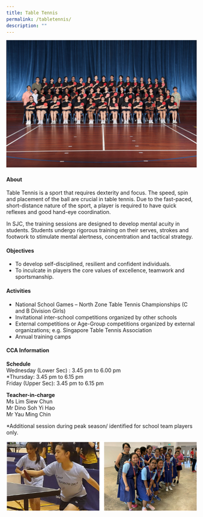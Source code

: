 ```yaml
---
title: Table Tennis
permalink: /tabletennis/
description: ""
---
```

![](/images/CCA/2023/table%20tennis.jpg)

#### **About**


Table Tennis is a sport that requires dexterity and focus. The speed, spin and placement of the ball are crucial in table tennis. Due to the fast-paced, short-distance nature of the sport, a player is required to have quick reflexes and good hand-eye coordination.

  

In SJC, the training sessions are designed to develop mental acuity in students. Students undergo rigorous training on their serves, strokes and footwork to stimulate mental alertness, concentration and tactical strategy.

#### **Objectives**


*   To develop self-disciplined, resilient and confident individuals.
*   To inculcate in players the core values of excellence, teamwork and sportsmanship.

#### **Activities**


*   National School Games – North Zone Table Tennis Championships (C and B Division Girls)
*   Invitational inter-school competitions organized by other schools
*   External competitions or Age-Group competitions organized by external organizations; e.g. Singapore Table Tennis Association
*   Annual training camps

#### **CCA Information**
**Schedule**
<br>
Wednesday (Lower Sec) : 3.45 pm to 6.00 pm <br>
*Thursday: 3.45 pm to 6.15 pm<br>
Friday (Upper Sec): 3.45 pm to 6.15 pm

**Teacher-in-charge**<br>
Ms Lim Siew Chun<br>
Mr Dino Soh Yi Hao<br>
Mr Yau Ming Chin

*Additional session during peak season/ identified for school team players only.

![](/images/CCA/Physical%20Sports/Table%20Tennis/T2.png)